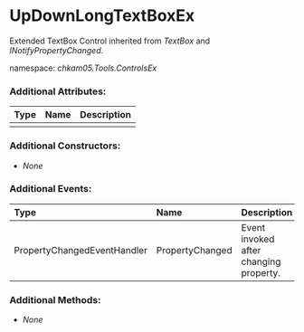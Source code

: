# UpDownLongTextBoxEx
Extended TextBox Control inherited from _TextBox_ and _INotifyPropertyChanged_.

namespace: _chkam05.Tools.ControlsEx_

### Additional Attributes:

| Type         | Name                 | Description |
|:-------------|:---------------------|:------------|
| | | |

### Additional Constructors:

- _None_

### Additional Events:

| Type                        | Name             | Description |
|:----------------------------|:-----------------|:------------|
| PropertyChangedEventHandler | PropertyChanged  | Event invoked after changing property. |

### Additional Methods:

- _None_
